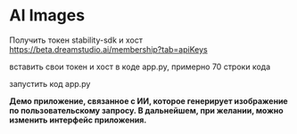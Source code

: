 # AI Images
Получить токен stability-sdk и хост
https://beta.dreamstudio.ai/membership?tab=apiKeys

вставить свои токен и хост в коде app.py, примерно 70 строки кода

запустить код app.py



**Демо приложение, связанное с ИИ, которое генерирует изображение по пользовательскому запросу.
В дальнейшем, при желании, можно изменить интерфейс приложения.**
